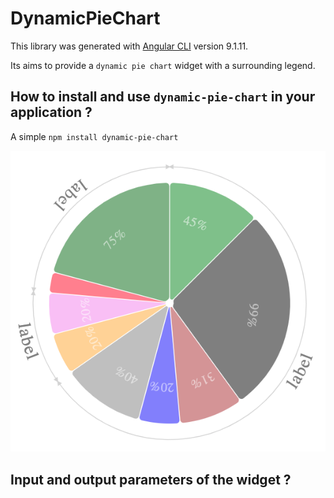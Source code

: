 # DynamicPieChart

This library was generated with [Angular CLI](https://github.com/angular/angular-cli) version 9.1.11.

Its aims to provide a `dynamic pie chart` widget with a surrounding legend.


## How to install and use `dynamic-pie-chart` in your application ?

A simple `npm install dynamic-pie-chart`

![Dynamic Pie Chart](./screen-copy.png)


## Input and output parameters of the widget ?




